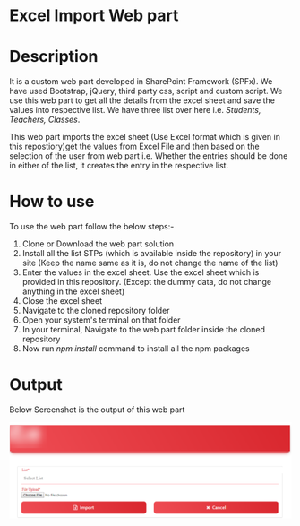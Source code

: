 # Excel Import Web part
# Description
It is a custom web part developed in SharePoint Framework (SPFx). We have used Bootstrap, jQuery, third party css, script and custom script. We use this web part to get all the details from the excel sheet and save the values into respective list. We have three list over here i.e. *Students, Teachers, Classes*.

This web part imports the excel sheet (Use Excel format which is given in this repostiory)get the values from Excel File and then based on the selection of the user from web part i.e. Whether the entries should be done in either of the list, it creates the entry in the respective list.

# How to use
To use the web part follow the below steps:-
1) Clone or Download the web part solution
2) Install all the list STPs (which is available inside the repository) in your site (Keep the name same as it is, do not change the name of the list)
3) Enter the values in the excel sheet. Use the excel sheet which is provided in this repository. (Except the dummy data, do not change anything in the excel sheet)
4) Close the excel sheet
5) Navigate to the cloned repository folder
6) Open your system's terminal on that folder
7) In your terminal, Navigate to the web part folder inside the cloned repository
8) Now run *npm install* command to install all the npm packages

# Output

Below Screenshot is the output of this web part

![Image of Yaktocat](https://github.com/mindlabco/Excel-Import-Web-part/blob/master/Excel-Import.png)
